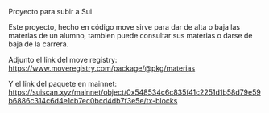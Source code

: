 Proyecto para subir a Sui

Este proyecto, hecho en código move sirve para dar de alta o baja las materias de un alumno, tambien puede consultar sus
materias o darse de baja de la carrera.

Adjunto el link del move registry:
https://www.moveregistry.com/package/@pkg/materias

Y el link del paquete en mainnet:
https://suiscan.xyz/mainnet/object/0x548534c6c835f41c2251d1b58d79e59b6886c314c6d4e1cb7ec0bcd4db7f3e5e/tx-blocks
